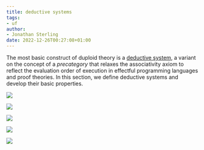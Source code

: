```yaml
---
title: deductive systems
tags:
- uf
author:
- Jonathan Sterling
date: 2022-12-26T00:27:08+01:00
---
```


The most basic construct of duploid theory is a [deductive system](jms-0048), a variant on the concept of a *precategory* that relaxes the associativity axiom to reflect the evaluation order of execution in effectful programming languages and proof theories. In this section, we define deductive systems and develop their basic properties.

![](jms-0048)

![](jms-0049)

![](jms-004A)

![](jms-004B)

![](jms-004D)
